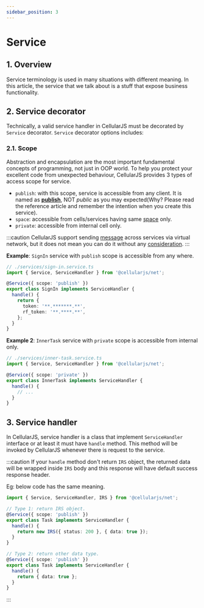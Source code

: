 ```yaml
---
sidebar_position: 3
---
```


# Service
## 1. Overview
Service terminology is used in many situations with different meaning. In this article, the service that we talk about is a stuff that expose business functionality.

## 2. Service decorator
Technically, a valid service handler in CellularJS must be decorated by `Service` decorator. `Service` decorator options includes:

### 2.1. Scope
Abstraction and encapsulation are the most important fundamental concepts of programming, not just in OOP world. To help you protect your excellent code from unexpected behaviour, CellularJS provides 3 types of access scope for service.
- `publish`: with this scope, service is accessible from any client. It is named as [**publish**](https://martinfowler.com/ieeeSoftware/published.pdf), NOT *public* as you may expected(Why? Please read the reference article and remember the intention when you create this service).
- `space`: accessible from cells/services having same [space](/docs/foundation/net/virtual-network#12-space) only.
- `private`: accessible from internal cell only.

:::caution
CellularJS support sending [message](/docs/foundation/net/internal-message) across services via virtual network, but it does not mean you can do it without any [consideration](#).
:::

**Example**: `SignIn` service with `publish` scope is accessible from any where.
```ts {4}
// ./services/sign-in.service.ts
import { Service, ServiceHandler } from '@cellularjs/net';

@Service({ scope: 'publish' })
export class SignIn implements ServiceHandler {
  handle() {
    return {
      token: '**.*******.**',
      rf_token: '**.****.**',
    };
  }
}
```

**Example 2**: `InnerTask` service with `private` scope is accessible from internal only.
```ts {4}
// ./services/inner-task.service.ts
import { Service, ServiceHandler } from '@cellularjs/net';

@Service({ scope: 'private' })
export class InnerTask implements ServiceHandler {
  handle() {
    // ...
  }
}
```

## 3. Service handler
In CellularJS, service handler is a class that implement `ServiceHandler` interface or at least it must have `handle` method. This method will be invoked by CellularJS whenever there is request to the service.

:::caution
If your `handle` method don't return `IRS` object, the returned data will be wrapped inside `IRS` body and this response will have default success response header.

Eg: below code has the same meaning. 
```ts {7,15}
import { Service, ServiceHandler, IRS } from '@cellularjs/net';

// Type 1: return IRS object.
@Service({ scope: 'publish' })
export class Task implements ServiceHandler {
  handle() {
    return new IRS({ status: 200 }, { data: true });
  }
}

// Type 2: return other data type.
@Service({ scope: 'publish' })
export class Task implements ServiceHandler {
  handle() {
    return { data: true };
  }
}
```
:::
